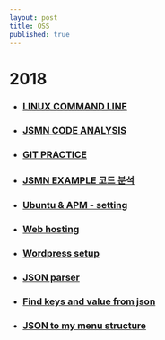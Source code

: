 ```yaml
---
layout: post
title: OSS
published: true
---
```


# 2018

* ### [LINUX COMMAND LINE](http://ykss.github.io/linux)
* ### [JSMN CODE ANALYSIS](http://ykss.github.io/jsmn)
* ### [GIT PRACTICE](http://ykss.github.io/git) 
* ### [JSMN EXAMPLE 코드 분석](http://ykss.github.io/jsmn_example)
* ### [Ubuntu & APM - setting](https://ykss.github.io/Ubuntu&APM-setting)
* ### [Web hosting](https://ykss.github.io/web_hosting)
* ### [Wordpress setup](https://ykss.github.io/wordpress)
* ### [JSON parser](https://ykss.github.io/parsejsonfile)
* ### [Find keys and value from json](https://ykss.github.io/upgradeparser)
* ### [JSON to my menu structure](https://ykss.github.io/jsonmenu)